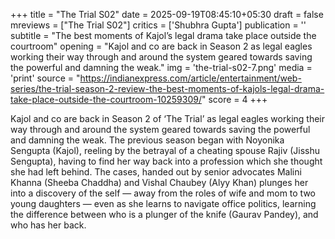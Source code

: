 +++
title = "The Trial S02"
date = 2025-09-19T08:45:10+05:30
draft = false
mreviews = ["The Trial S02"]
critics = ['Shubhra Gupta']
publication = ''
subtitle = "The best moments of Kajol’s legal drama take place outside the courtroom"
opening = "Kajol and co are back in Season 2 as legal eagles working their way through and around the system geared towards saving the powerful and damning the weak."
img = 'the-trial-s02-7.png'
media = 'print'
source = "https://indianexpress.com/article/entertainment/web-series/the-trial-season-2-review-the-best-moments-of-kajols-legal-drama-take-place-outside-the-courtroom-10259309/"
score = 4
+++

Kajol and co are back in Season 2 of ‘The Trial’ as legal eagles working their way through and around the system geared towards saving the powerful and damning the weak. The previous season began with Noyonika Sengupta (Kajol), reeling by the betrayal of a cheating spouse Rajiv (Jisshu Sengupta), having to find her way back into a profession which she thought she had left behind. The cases, handed out by senior advocates Malini Khanna (Sheeba Chaddha) and Vishal Chaubey (Alyy Khan) plunges her into a discovery of the self — away from the roles of wife and mom to two young daughters — even as she learns to navigate office politics, learning the difference between who is a plunger of the knife (Gaurav Pandey), and who has her back.
